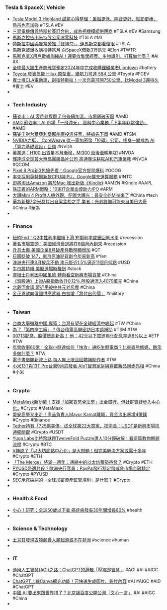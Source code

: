 ### Tesla & SpaceX; Vehicle
- [Tesla Model 3 Highland 試駕心得整理：風阻更低、隔音更好、細節更棒、懸吊也有加強](https://www.kocpc.com.tw/archives/509125) #TSLA #EV
- [三星電機傳與特斯拉簽訂合約，成為相機模組供應商](https://technews.tw/2023/09/06/it-is-rumored-that-samsung-sem-will-supply-camera-modules-to-tesla/) #TSLA #EV #Samsung
- [馬斯克控告小米持股公司冰零科技](https://m.cnyes.com/news/id/5314486) #TSLA #MI
- [特斯拉中國與麥當勞推「賽博勺」，連馬斯克都看傻眼](https://ccc.technews.tw/2023/09/06/tesla-china-mcdonale-cyber-spoon/) #TSLA
- [馬斯克被爆收購推特當月 向SpaceX借款315億元](https://ec.ltn.com.tw/article/breakingnews/4419664) #Elon #TWTR
- [馬斯克拿X用戶數據訓練AI！還要收集學經歷、生物識別，打算做什麼？](https://www.bnext.com.tw/article/76604/x-ai-training) #AI #X
- [全球最大鋰生產商雅寶預定2024年中完成收購鋰礦業者Liontown](https://m.cnyes.com/news/id/5313743) #battery
- [Toyota 發表氫能 Hilux 原型車，續航力可達 584 公里](https://technews.tw/2023/09/06/toyota-hydrogen-hilux-prototype/) #Toyota #FCEV
- [賓士推CLA電動車，劍指特斯拉！一次充電可開750公里、比Model 3還持久](https://www.bnext.com.tw/article/76602/mercedes-benz-cla-beats-tesla) #賓士 #EV
-
- ### Tech Industry
- [蘇姿丰：AI 客戶參與翻 7 倍後續加溫，市場飆破天際](https://technews.tw/2023/09/06/lisa-su-ai-market/) #AMD
- [AMD 蘇姿丰：AI 市場「一飛沖天」 資料中心業務「下半年非常強勁」](https://money.udn.com/money/story/5599/7419695) #AMD
- [蘇姿丰對台積亞利桑那州廠投信任票，將搶先下單](https://technews.tw/2023/09/06/tsmcs-troubled-arizona-fab-gets-vote-of-confidence-from-amd/) #AMD #TSM
- [NVIDIA力挺， CoreWeave 從一家加密幣「挖礦」公司，搖身一變成為 AI「算力基礎建設」巨頭](https://www.techbang.com/posts/109373-nvidia-supports-this-ai-computing-power-scalper-is-valued-at) #NVDA
- [英業達：H100 出貨量本月漸增，MI300 延後至明年Q1](https://technews.tw/2023/09/05/taiwan-ai-forum-inventec/) #NVDA
- [輝達成全球最大無晶圓廠晶片公司 高通專注耕耘AI和汽車業務](https://m.cnyes.com/news/id/5313750) #NVDA #QCOM
- [Pixel 8 Pro新3色搶先看！Google官方提早爆料](https://tw.news.yahoo.com/pixel-8-pro新3色搶先看-google官方提早爆料-072519876.html) #GOOG
- [率先採用英特爾新款CPU與IPU，Google擴充運算服務](https://www.ithome.com.tw/review/158470) #INTC
- [即將淘汰Amazon 將於Mac 推出新版《Kindle》](https://www.newmobilelife.com/2023/09/06/revamped-kindle-is-coming-to-mac/) #AMZN #Kindle #AAPL
- [孫正義的ARM戰略：10家IT企業出資助力IPO](https://zh.cn.nikkei.com/industry/itelectric-appliance/53439-2023-09-06-10-00-54.html) #ARM
- [大疆Mini 4 Pro無人機外觀、配置大曝光：最安全的Mini來了](https://news.xfastest.com/dji/131797/dji-2/) #China #tech
- [華為新機7奈米晶片出自梁孟松之手 業者：光刻設備可能來自美日大廠](https://tw.news.yahoo.com/華為新機7奈米晶片出自梁孟松之手-業者-光刻設備可能來自美日大廠-072953551.html) #China #華為
-
- ### Finance
- [紐約Fed：Q2中性利率繼續下滑 短期利率或重回低水平](https://news.cnyes.com/news/id/5313869) #recession
- [著名市場空頭：美國經濟衰退將在6個月內到來](https://m.cnyes.com/news/id/5313316) #recession
- [升息太傷 美國企業8月破產件數明顯增加](https://news.cnyes.com/news/id/5313877) #QT
- [日圓貶破 147，東京原油期貨創今年來新高](https://finance.technews.tw/2023/09/06/tokyo-crude-oil-futures-hit-new-high-this-year/) #Yen
- [澳洲央行連3月按兵不動 澳元貶近1.5%逼近11個月低點](https://news.ustv.com.tw/newsdetail/20230905A001032) #USD
- [牛市將持續 美股進場時機到](https://ctee.com.tw/news/fund/934805.html) #stock
- [摩根士丹利因中國風險 轉向看空新興市場貨幣](https://news.cnyes.com/news/id/5314643) #China
- [《滬股通》上證A股指數收升0.12%,陸股通流入4079萬元](https://m.cnyes.com/news/id/5314958) #China
- [北戴河會議 習近平被中共元老斥責](https://tw.news.yahoo.com/日經亞洲-北戴河會議-習近平被中共元老斥責-003526073.html) #China
- [金正恩欲向俄國供應武器 白宮嗆「將付出代價」](https://news.ltn.com.tw/news/world/breakingnews/4419212) #military
-
- ### Taiwan
- [台商大舉撤離中國 專家：台灣有望在全球經濟中崛起](https://www.epochtimes.com/b5/23/9/5/n14067543.htm) #TW #China
- [為了「第四座工廠」？傳台積電高層密訪日本談補助](https://technews.tw/2023/09/06/tsmc-secret-visit-japan-rumor/) #TSM #TW
- [00713配息、股價皆創新高！ 他：42元以下買進年化配息率達8%以上](https://udn.com/news/story/123006/7419497) #ETF #TW
- [年營收衝60億！全聯小時達如何「快攻」通吃生鮮電商？比東森熊媽媽、酷澎多做什麼？](https://www.bnext.com.tw/article/76559/pxgo-ehs-coupang) #TW
- [電子書借閱新政上路 每人無上限且回饋補助作者](https://news.pts.org.tw/article/654928) #TW
- [小米13T與13T Pro台灣9月底發表 AIoT智慧家庭與穿戴新品同步亮相](https://www.sogi.com.tw/articles/xiaomi_13t_pro/6260361) #China #小米
-
- ### Crypto
- [MetaMask新功能！支援「加密貨幣兌法幣」出金銀行，但社群質疑步入中心化..](https://www.blocktempo.com/metamask-launches-new-function-cryptocurrency-exchange-for-fiat-currency/) #Crypto #MetaMask
- [幣安高層又出走！產品負責人Mayur Kamat離職，資金流出暴增4億鎂](https://www.blocktempo.com/binance-head-of-product-mayur-kamat-depart/) #Crypto #Binance
- [Tether持有「725億美債」成全球第22大買家，技術長：USDT是新興市場抗通膨關鍵](https://www.blocktempo.com/tether-holds-72-billion-us-debt-and-becomes-the-22nd-largest-buyer-in-the-world/) #Crypto #USDT
- [Yuga Labs比特幣謎題TwelveFold Puzzle遭人10分鐘破解！看這篇教你解題流程](https://abmedia.io/how-to-solve-first-twelvefold-puzzle) #Crypto #BTC
- [V神認了「以太坊節點中心化」是大問題！但完美解決方案或需十多年](https://www.blocktempo.com/vitalik-on-fix-for-ethereum-centralization/) #Crypto #ETH
- [「The Merge」將滿一週年：通縮中的以太坊蓄勢待發？](https://blockcast.it/2023/09/05/ethereum-after-the-merge/) #Crypto #ETH
- [PYUSD恐遭封殺？歐洲央行官員：PayPal發行穩定幣威脅市場金融穩定](https://www.blocktempo.com/stablecoins-issued-by-private-companies-will-hinder-the-market-says-fabio-panetta/) #Crypto #PYUSD
- [SEC承諾採納的「全球加密資產監管規則」是什麼？](https://www.blocktempo.com/what-are-the-global-crypto-asset-regulatory-rules-that-the-sec-has-committed-to-adopt/) #Crypto
-
- ### Health & Food
- [小心！研究：全球50歲以下者 癌症病發率30年間增長80%](https://money.udn.com/money/story/5599/7419806) #health
-
- ### Science & Technology
- [土耳其發現古猿顱骨人類起源或不在非洲](https://tomorrowsci.com/refuterumors/20230906_02/) #science #human
-
- ### IT
- [通用人工智慧(AGI)之路：ChatGPT的邏輯「壓縮即智慧」](https://www.blocktempo.com/the-road-to-agi-compression-is-intelligence/) #AGI #AI #AIGC #ChatGPT
- [ChatGPT上線Canva擴充功能！可快速生成圖片、影片內容](https://www.blocktempo.com/openai-launches-canva-plugin-on-chatgpt/) #AI #AIGC #AID #ChatGPT
- [中國 AI 要出來跟世界拼了？北京讓百度公開公測「文心一言」](https://www.inside.com.tw/article/32714-china-government-and-ernie-bot) #AI #AIGC #China
-